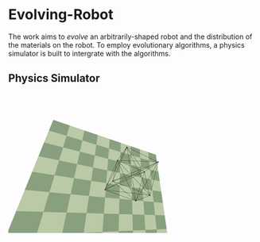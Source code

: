 # Evolving-Robot

The work aims to *evolve*  an arbitrarily-shaped robot and the distribution of the materials on the
robot. To employ evolutionary algorithms, a physics simulator is built to intergrate with the algorithms.

## Physics Simulator
![bc](bouncing_cube.gif)

